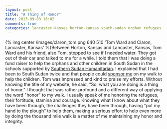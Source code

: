 ```yaml
---
layout: post
title: "A Thing of Honor"
date: 2013-09-03 16:02
comments: true
categories: lancaster-kansas horton-kansas south-sudan orphan refugees honor
---
```

{% img center /images/claron_tom.png 640 510 'Tom Ward and Claron, Lancaster, Kansas' %}Between Horton, Kansas and Lancaster, Kansas, Tom Ward and his friend, also Tom, stopped to see if I needed water.  They got out of their car and talked to me for a while.  I told  them that I was doing a fund raiser to help the orphans and other children in South Sudan in the schools supported by [Southern Sudan Humanitarian](http://www.sudanhelp.org).  I explained that I had been to South Sudan twice and that people could [sponsor me](http://follow.claront.com/donate/) on my walk to help the children.  Tom was impressed and kind to praise my efforts.  Without knowing the title of my website, he said, "So, what you are doing is a thing of honor."  I thought that was rather profound and a different way of applying the word "honor" to my walk.  I usually speak of me honoring the refugees, their fortitude, stamina and courage.  Knowing what I know about what they have been through, the challenges they have been through, having "put my hand to the plough" to help them, making a serious effort to help even more by doing the thousand mile walk is a matter of me maintaining my honor and integrity.  
